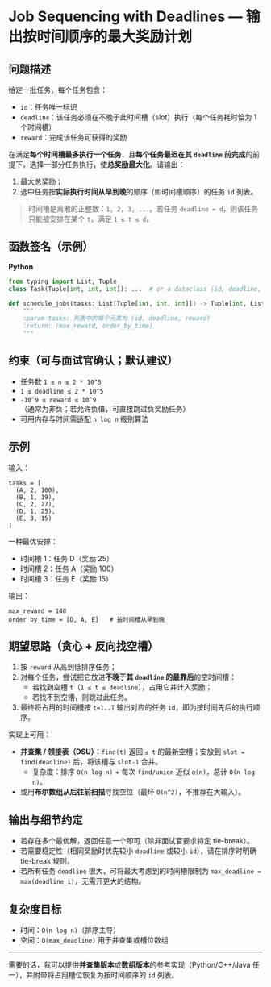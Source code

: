 # Job Sequencing with Deadlines — 输出按时间顺序的最大奖励计划

## 问题描述

给定一批任务，每个任务包含：

- `id`：任务唯一标识
- `deadline`：该任务必须在不晚于此时间槽（slot）执行（每个任务耗时恰为 1 个时间槽）
- `reward`：完成该任务可获得的奖励

在满足**每个时间槽最多执行一个任务**、且**每个任务最迟在其 `deadline` 前完成**的前提下，选择一部分任务执行，使**总奖励最大化**。请输出：

1. 最大总奖励；
2. 选中任务按**实际执行时间从早到晚**的顺序（即时间槽顺序）的任务 `id` 列表。

> 时间槽是离散的正整数：`1, 2, 3, ...`。若任务 `deadline = d`，则该任务只能被安排在某个 `t`，满足 `1 ≤ t ≤ d`。

## 函数签名（示例）

**Python**

```python
from typing import List, Tuple
class Task(Tuple[int, int, int]): ...  # or a dataclass (id, deadline, reward)

def schedule_jobs(tasks: List[Tuple[int, int, int]]) -> Tuple[int, List[int]]:
    """
    :param tasks: 列表中的每个元素为 (id, deadline, reward)
    :return: (max_reward, order_by_time)
    """
```

## 约束（可与面试官确认；默认建议）

- 任务数 `1 ≤ n ≤ 2 * 10^5`
- `1 ≤ deadline ≤ 2 * 10^5`
- `-10^9 ≤ reward ≤ 10^9`（通常为非负；若允许负值，可直接跳过负奖励任务）
- 可用内存与时间需适配 `n log n` 级别算法

## 示例

输入：

```
tasks = [
  (A, 2, 100),
  (B, 1, 19),
  (C, 2, 27),
  (D, 1, 25),
  (E, 3, 15)
]
```

一种最优安排：

- 时间槽 1：任务 D（奖励 25）
- 时间槽 2：任务 A（奖励 100）
- 时间槽 3：任务 E（奖励 15）

输出：

```
max_reward = 140
order_by_time = [D, A, E]   # 按时间槽从早到晚
```

## 期望思路（贪心 + 反向找空槽）

1. 按 `reward` 从高到低排序任务；
2. 对每个任务，尝试把它放进**不晚于其 `deadline` 的最靠后**的空时间槽：
   - 若找到空槽 `t`（`1 ≤ t ≤ deadline`），占用它并计入奖励；
   - 若找不到空槽，则跳过此任务。
3. 最终将占用的时间槽按 `t=1..T` 输出对应的任务 `id`，即为按时间先后的执行顺序。

实现上可用：

- **并查集 / 领接表（DSU）**：`find(t)` 返回 `≤ t` 的最新空槽；安放到 `slot = find(deadline)` 后，将该槽与 `slot-1` 合并。
  - 复杂度：排序 `O(n log n)` + 每次 `find/union` 近似 `α(n)`，总计 `O(n log n)`。
- 或用**布尔数组从后往前扫描**寻找空位（最坏 `O(n^2)`，不推荐在大输入）。

## 输出与细节约定

- 若存在多个最优解，返回任意一个即可（除非面试官要求特定 tie-break）。
- 若需要稳定性（相同奖励时优先较小 `deadline` 或较小 `id`），请在排序时明确 tie-break 规则。
- 若所有任务 `deadline` 很大，可将最大考虑到的时间槽限制为 `max_deadline = max(deadline_i)`，无需开更大的结构。

## 复杂度目标

- 时间：`O(n log n)`（排序主导）
- 空间：`O(max_deadline)` 用于并查集或槽位数组

------

需要的话，我可以提供**并查集版本**或**数组版本**的参考实现（Python/C++/Java 任一），并附带将占用槽位恢复为按时间顺序的 `id` 列表。